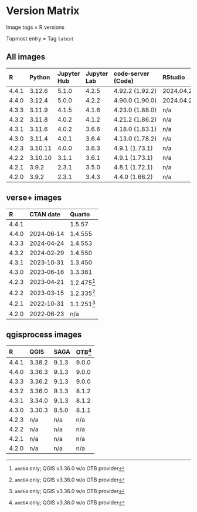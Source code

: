 # Version Matrix

Image tags = R versions

Topmost entry = Tag `latest`

## All images

| R     | Python  | Jupyter Hub | Jupyter Lab | code‑server (Code) | RStudio       | Neovim | Git    | Git LFS | Pandoc | CRAN date  | Linux distro |
|:------|:--------|:------------|:------------|:-------------------|:--------------|:-------|:-------|:--------|:-------|:-----------|:-------------|
| 4.4.1 | 3.12.6  | 5.1.0       | 4.2.5       | 4.92.2 (1.92.2)    | 2024.04.2+764 | 0.10.1 | 2.46.0 | 3.5.1   | 3.2    |            | Debian 12    |
| 4.4.0 | 3.12.4  | 5.0.0       | 4.2.2       | 4.90.0 (1.90.0)    | 2024.04.2+764 | n/a    | 2.45.2 | 3.5.1   | 3.1.11 | 2024‑06‑14 | Debian 12    |
| 4.3.3 | 3.11.9  | 4.1.5       | 4.1.6       | 4.23.0 (1.88.0)    | n/a           | n/a    | 2.44.0 | 3.5.1   | 3.1.11 | 2024‑04‑24 | Debian 12    |
| 4.3.2 | 3.11.8  | 4.0.2       | 4.1.2       | 4.21.2 (1.86.2)    | n/a           | n/a    | 2.44.0 | 3.4.1   | 3.1.11 | 2024‑02‑29 | Debian 12    |
| 4.3.1 | 3.11.6  | 4.0.2       | 3.6.6       | 4.18.0 (1.83.1)    | n/a           | n/a    | 2.42.0 | 3.4.0   | 3.1.1  | 2023‑10‑31 | Debian 12    |
| 4.3.0 | 3.11.4  | 4.0.1       | 3.6.4       | 4.13.0 (1.78.2)    | n/a           | n/a    | 2.41.0 | 3.3.0   | 3.1.1  | n/a        | Debian 12    |
| 4.2.3 | 3.10.11 | 4.0.0       | 3.6.3       | 4.9.1 (1.73.1)     | n/a           | n/a    | 2.40.0 | 3.3.0   | 2.19.2 | n/a        | Debian 11    |
| 4.2.2 | 3.10.10 | 3.1.1       | 3.6.1       | 4.9.1 (1.73.1)     | n/a           | n/a    | 2.40.0 | 3.3.0   | 2.19.2 | n/a        | Debian 11    |
| 4.2.1 | 3.9.2   | 2.3.1       | 3.5.0       | 4.8.1 (1.72.1)     | n/a           | n/a    | 2.38.1 | 3.2.0   | 2.19.2 | n/a        | Debian 11    |
| 4.2.0 | 3.9.2   | 2.3.1       | 3.4.3       | 4.4.0 (1.66.2)     | n/a           | n/a    | 2.36.1 | 3.2.0   | 2.18   | n/a        | Debian 11    |

## verse+ images

| R     | CTAN date  | Quarto      |
|:------|:-----------|:------------|
| 4.4.1 |            | 1.5.57      |
| 4.4.0 | 2024‑06‑14 | 1.4.555     |
| 4.3.3 | 2024‑04‑24 | 1.4.553     |
| 4.3.2 | 2024‑02‑29 | 1.4.550     |
| 4.3.1 | 2023‑10‑31 | 1.3.450     |
| 4.3.0 | 2023‑06‑16 | 1.3.361     |
| 4.2.3 | 2023‑04‑21 | 1.2.475[^1] |
| 4.2.2 | 2023‑03‑15 | 1.2.335[^1] |
| 4.2.1 | 2022‑10‑31 | 1.1.251[^1] |
| 4.2.0 | 2022‑06‑23 | n/a         |

## qgisprocess images

| R     | QGIS   | SAGA  | OTB[^1] |
|:------|:-------|:------|:--------|
| 4.4.1 | 3.38.2 | 9.1.3 | 9.0.0   |
| 4.4.0 | 3.36.3 | 9.1.3 | 9.0.0   |
| 4.3.3 | 3.36.2 | 9.1.3 | 9.0.0   |
| 4.3.2 | 3.36.0 | 9.1.3 | 8.1.2   |
| 4.3.1 | 3.34.0 | 9.1.3 | 8.1.2   |
| 4.3.0 | 3.30.3 | 8.5.0 | 8.1.1   |
| 4.2.3 | n/a    | n/a   | n/a     |
| 4.2.2 | n/a    | n/a   | n/a     |
| 4.2.1 | n/a    | n/a   | n/a     |
| 4.2.0 | n/a    | n/a   | n/a     |

[^1]: `amd64` only; QGIS v3.36.0 w/o OTB provider
